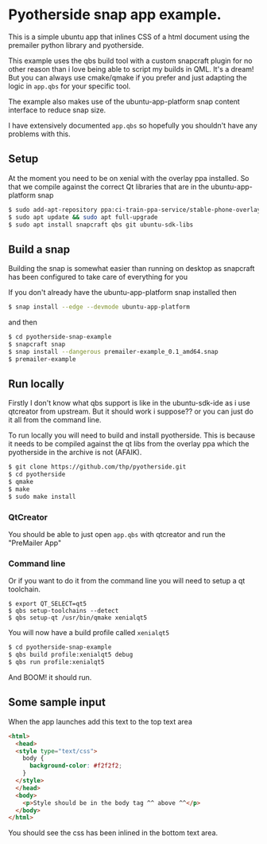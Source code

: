 # Pyotherside snap app example.

This is a simple ubuntu app that inlines CSS of a html document using the
premailer python library and pyotherside.

This example uses the qbs build tool with a custom snapcraft plugin for no other
reason than i love being able to script my builds in QML. It's a dream!
But you can always use cmake/qmake if you prefer and just adapting the logic
in `app.qbs` for your specific tool.

The example also makes use of the ubuntu-app-platform snap content interface
to reduce snap size.

I have extensively documented `app.qbs` so hopefully you shouldn't have
any problems with this.

## Setup

At the moment you need to be on xenial with the overlay ppa installed. So that
we compile against the correct Qt libraries that are in the ubuntu-app-platform snap

```bash
$ sudo add-apt-repository ppa:ci-train-ppa-service/stable-phone-overlay
$ sudo apt update && sudo apt full-upgrade
$ sudo apt install snapcraft qbs git ubuntu-sdk-libs
```

## Build a snap

Building the snap is somewhat easier than running on desktop as snapcraft
has been configured to take care of everything for you

If you don't already have the ubuntu-app-platform snap installed then

```bash
$ snap install --edge --devmode ubuntu-app-platform
```
and then

```bash
$ cd pyotherside-snap-example
$ snapcraft snap
$ snap install --dangerous premailer-example_0.1_amd64.snap
$ premailer-example
```

## Run locally

Firstly I don't know what qbs support is like in the ubuntu-sdk-ide
as i use qtcreator from upstream. But it should work i suppose?? or
you can just do it all from the command line.

To run locally you will need to build and install pyotherside.
This is because it needs to be compiled against the qt libs from the
overlay ppa which the pyotherside in the archive is not (AFAIK).

```bash
$ git clone https://github.com/thp/pyotherside.git
$ cd pyotherside
$ qmake
$ make
$ sudo make install
```

### QtCreator

You should be able to just open `app.qbs` with qtcreator and run
the "PreMailer App"

### Command line

Or if you want to do it from the command line you will need
to setup a qt toolchain.

```base
$ export QT_SELECT=qt5
$ qbs setup-toolchains --detect
$ qbs setup-qt /usr/bin/qmake xenialqt5
```

You will now have a build profile called `xenialqt5`

```bash
$ cd pyotherside-snap-example
$ qbs build profile:xenialqt5 debug
$ qbs run profile:xenialqt5
```

And BOOM! it should run.

## Some sample input

When the app launches add this text to the top text area

```html
<html>
  <head>
  <style type="text/css">
    body {
      background-color: #f2f2f2;
    }
  </style>
  </head>
  <body>
    <p>Style should be in the body tag ^^ above ^^</p>
  </body>
</html>
```

You should see the css has been inlined in the bottom text area.
